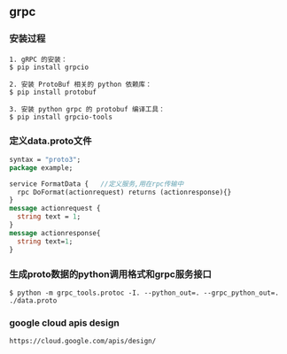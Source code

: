 ## grpc

### 安装过程
```
1. gRPC 的安装：
$ pip install grpcio

2. 安装 ProtoBuf 相关的 python 依赖库：
$ pip install protobuf

3. 安装 python grpc 的 protobuf 编译工具：
$ pip install grpcio-tools
```

### 定义data.proto文件
``` proto
syntax = "proto3";
package example;

service FormatData {   //定义服务,用在rpc传输中
  rpc DoFormat(actionrequest) returns (actionresponse){}
}
message actionrequest {
  string text = 1;
}
message actionresponse{
  string text=1;
}
```

### 生成proto数据的python调用格式和grpc服务接口
```
$ python -m grpc_tools.protoc -I. --python_out=. --grpc_python_out=. ./data.proto
```

### google cloud apis design
```
https://cloud.google.com/apis/design/
```
